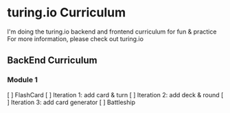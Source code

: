 # turing.io Curriculum

I'm doing the turing.io backend and frontend curriculum for fun & practice
For more information, please check out turing.io

## BackEnd Curriculum

### Module 1
[ ] FlashCard
    [ ] Iteration 1: add card & turn
    [ ] Iteration 2: add deck & round
    [ ] Iteration 3: add card generator
[ ] Battleship